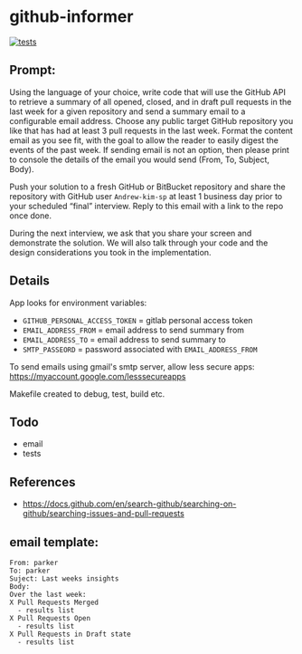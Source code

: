 # github-informer

[![tests](https://github.com/Pacobart/github-informer/actions/workflows/actions.yml/badge.svg)](https://github.com/Pacobart/github-informer/actions/workflows/actions.yml)

## Prompt:


Using the language of your choice, write code that will use the GitHub API to retrieve a summary of all opened, closed, and in draft pull requests in the last week for a given repository and send a summary email to a configurable email address. Choose any public target GitHub repository you like that has had at least 3 pull requests in the last week. Format the content email as you see fit, with the goal to allow the reader to easily digest the events of the past week. If sending email is not an option, then please print to console the details of the email you would send (From, To, Subject, Body).


Push your solution to a fresh GitHub or BitBucket repository and share the repository with GitHub user `Andrew-kim-sp` at least 1 business day prior to your scheduled “final” interview. Reply to this email with a link to the repo once done.


During the next interview, we ask that you share your screen and demonstrate the solution. We will also talk through your code and the design considerations you took in the implementation.

## Details

App looks for environment variables:
- `GITHUB_PERSONAL_ACCESS_TOKEN` = gitlab personal access token
- `EMAIL_ADDRESS_FROM` = email address to send summary from
- `EMAIL_ADDRESS_TO` = email address to send summary to
- `SMTP_PASSEORD` = password associated with `EMAIL_ADDRESS_FROM`


To send emails using gmail's smtp server, allow less secure apps: https://myaccount.google.com/lesssecureapps

Makefile created to debug, test, build etc.

## Todo

- email
- tests


## References

- https://docs.github.com/en/search-github/searching-on-github/searching-issues-and-pull-requests


## email template:

```
From: parker
To: parker
Suject: Last weeks insights
Body:
Over the last week:
X Pull Requests Merged
  - results list
X Pull Requests Open
  - results list
X Pull Requests in Draft state
  - results list
```